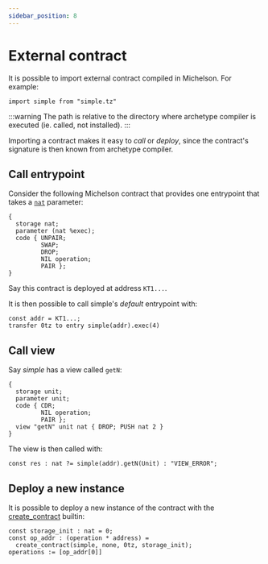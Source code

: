 ```yaml
---
sidebar_position: 8
---
```


# External contract

It is possible to import external contract compiled in Michelson. For example:

```archetype
import simple from "simple.tz"
```

:::warning
The path is relative to the directory where archetype compiler is executed (ie. called, not installed).
:::

Importing a contract makes it easy to *call* or *deploy*, since the contract's signature is then known from archetype compiler.

## Call entrypoint

Consider the following Michelson contract that provides one entrypoint that takes a [`nat`](/docs/reference/types#nat) parameter:

```archetype title="simple.tz"
{
  storage nat;
  parameter (nat %exec);
  code { UNPAIR;
         SWAP;
         DROP;
         NIL operation;
         PAIR };
}
```

Say this contract is deployed at address `KT1...`.

It is then possible to call simple's *default* entrypoint with:

```archetype
const addr = KT1...;
transfer 0tz to entry simple(addr).exec(4)
```

## Call view

Say *simple* has a view called `getN`:

```archetype title="simple.tz"
{
  storage unit;
  parameter unit;
  code { CDR;
         NIL operation;
         PAIR };
  view "getN" unit nat { DROP; PUSH nat 2 }
}
```

The view is then called with:

```archetype
const res : nat ?= simple(addr).getN(Unit) : "VIEW_ERROR";
```

## Deploy a new instance

It is possible to deploy a new instance of the contract with the [create_contract](/docs/reference/expressions/builtins#create_contract(path,%20delegator,%20amount,%20storage)) builtin:

```archetype
const storage_init : nat = 0;
const op_addr : (operation * address) =
  create_contract(simple, none, 0tz, storage_init);
operations := [op_addr[0]]
```
